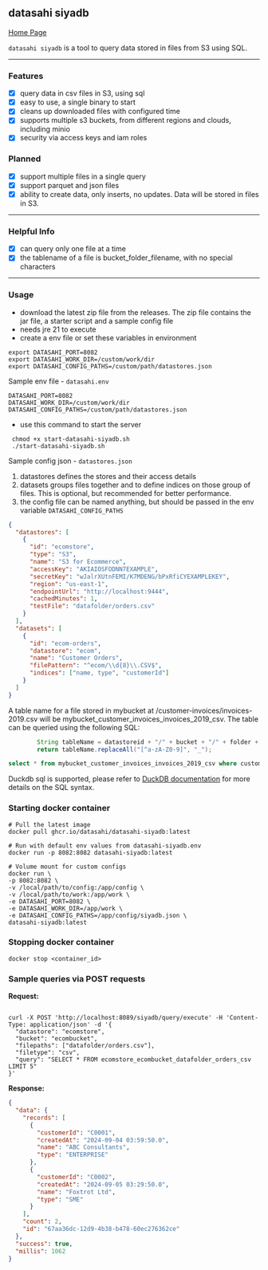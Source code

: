 ## datasahi siyadb

[Home Page](https://datasahi.com)

`datasahi siyadb` is a tool to query data stored in files from S3 using SQL.

---
### Features
- [x] query data in csv files in S3, using sql
- [x] easy to use, a single binary to start
- [x] cleans up downloaded files with configured time
- [x] supports multiple s3 buckets, from different regions and clouds, including minio
- [x] security via access keys and iam roles

### Planned
- [x] support multiple files in a single query
- [x] support parquet and json files
- [x] ability to create data, only inserts, no updates. Data will be stored in files in S3. 

---
### Helpful Info
- [x] can query only one file at a time
- [x] the tablename of a file is bucket_folder_filename, with no special characters

---
### Usage
- download the latest zip file from the releases. The zip file contains the jar file, a starter script and a sample config file
- needs jre 21 to execute
- create a env file or set these variables in environment
```shell
export DATASAHI_PORT=8082
export DATASAHI_WORK_DIR=/custom/work/dir
export DATASAHI_CONFIG_PATHS=/custom/path/datastores.json
```
Sample env file - `datasahi.env`
```shell
DATASAHI_PORT=8082
DATASAHI_WORK_DIR=/custom/work/dir
DATASAHI_CONFIG_PATHS=/custom/path/datastores.json
```
- use this command to start the server
 ```shell
  chmod +x start-datasahi-siyadb.sh
  ./start-datasahi-siyadb.sh
```

Sample config json - `datastores.json`
1. datastores defines the stores and their access details
2. datasets groups files together and to define indices on those group of files. This is optional, but recommended for better performance.
3. the config file can be named anything, but should be passed in the env variable `DATASAHI_CONFIG_PATHS`
```json
{
  "datastores": [
    {
      "id": "ecomstore",
      "type": "S3",
      "name": "S3 for Ecommerce",
      "accessKey": "AKIAIOSFODNN7EXAMPLE",
      "secretKey": "wJalrXUtnFEMI/K7MDENG/bPxRfiCYEXAMPLEKEY",
      "region": "us-east-1",
      "endpointUrl": "http://localhost:9444",
      "cachedMinutes": 1,
      "testFile": "datafolder/orders.csv"
    }
  ],
  "datasets": [
    {
      "id": "ecom-orders",
      "datastore": "ecom",
      "name": "Customer Orders",
      "filePattern": "^ecom/\\d{8}\\.CSV$",
      "indices": ["name, type", "customerId"]
    }
  ]
}
```
A table name for a file stored in mybucket at /customer-invoices/invoices-2019.csv will be mybucket_customer_invoices_invoices_2019_csv. The table can be queried using the following SQL:
```java
        String tableName = datastoreid + "/" + bucket + "/" + folder + "/" + filename;
        return tableName.replaceAll("[^a-zA-Z0-9]", "_");
```

```sql
select * from mybucket_customer_invoices_invoices_2019_csv where customer_id = '12345' limit 10;
```
Duckdb sql is supported, please refer to [DuckDB documentation](https://duckdb.org/docs/sql/introduction) for more details on the SQL syntax. 

### Starting docker container

```shell
# Pull the latest image
docker pull ghcr.io/datasahi/datasahi-siyadb:latest

# Run with default env values from datasahi-siyadb.env
docker run -p 8082:8082 datasahi-siyadb:latest

# Volume mount for custom configs
docker run \
-p 8082:8082 \
-v /local/path/to/config:/app/config \
-v /local/path/to/work:/app/work \
-e DATASAHI_PORT=8082 \
-e DATASAHI_WORK_DIR=/app/work \
-e DATASAHI_CONFIG_PATHS=/app/config/siyadb.json \
datasahi-siyadb:latest
```

### Stopping docker container

```shell
docker stop <container_id>
```

### Sample queries via POST requests
**Request:**
```shell

curl -X POST 'http://localhost:8089/siyadb/query/execute' -H 'Content-Type: application/json' -d '{
  "datastore": "ecomstore",
  "bucket": "ecombucket",
  "filepaths": ["datafolder/orders.csv"],
  "filetype": "csv",
  "query": "SELECT * FROM ecomstore_ecombucket_datafolder_orders_csv LIMIT 5"
}'
```

**Response:**
```json
{
  "data": {
    "records": [
      {
        "customerId": "C0001",
        "createdAt": "2024-09-04 03:59:50.0",
        "name": "ABC Consultants",
        "type": "ENTERPRISE"
      },
      {
        "customerId": "C0002",
        "createdAt": "2024-09-05 03:29:50.0",
        "name": "Foxtrot Ltd",
        "type": "SME"
      }
    ],
    "count": 2,
    "id": "67aa36dc-12d9-4b38-b478-60ec276362ce"
  },
  "success": true,
  "millis": 1062
}
```